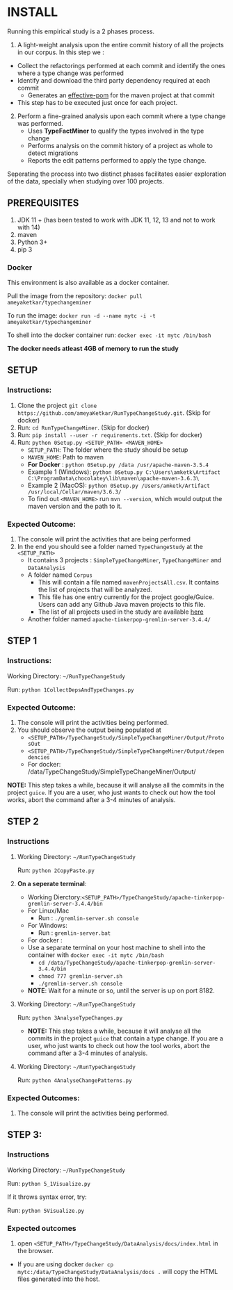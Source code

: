# INSTALL

Running this empirical study is a 2 phases process. 

1. A light-weight analysis upon the entire commit history of all the projects in our corpus. 
In this step we :
  * Collect the refactorings performed at each commit and identify the ones where a type change was performed
  * Identify and download the third party dependency required at each commit 
	* Generates an [effective-pom](https://maven.apache.org/plugins/maven-help-plugin/effective-pom-mojo.html) for the maven project at that commit
 * This step has to be executed just once for each project.
 
2. Perform a fine-grained analysis upon each commit where a type change was performed.
   * Uses **TypeFactMiner** to qualify the types involved in the type change
   * Performs analysis on the commit history of a project as whole to detect migrations 
   * Reports the edit patterns performed to apply the type change.

Seperating the process into two distinct phases facilitates easier exploration of the data, specially when studying over 100 projects.


## PREREQUISITES
1. JDK 11 + (has been tested to work with JDK 11, 12, 13 and not to work with 14)
2. maven
3. Python 3+
4. pip 3

### Docker
This environment is also available as a docker container. 

Pull the image from the repository: `docker pull ameyaketkar/typechangeminer`

To run the image: `docker run -d --name mytc -i -t ameyaketkar/typechangeminer`

To shell into the docker container run: `docker exec -it mytc /bin/bash`

**The docker needs atleast 4GB of memory to run the study**

## SETUP

### Instructions:
1. Clone the project `git clone https://github.com/ameyaKetkar/RunTypeChangeStudy.git`. (Skip for docker)
2. Run: `cd RunTypeChangeMiner`. (Skip for docker)
3. Run: `pip install --user -r requirements.txt`. (Skip for docker)
4. Run: `python 0Setup.py <SETUP_PATH> <MAVEN_HOME>`
   - `SETUP_PATH`: The folder where the study should be setup
   - `MAVEN_HOME`: Path to maven
   - **For Docker** : `python 0Setup.py /data /usr/apache-maven-3.5.4`
   - Example 1 (Windows): `python 0Setup.py C:\Users\amketk\Artifact  C:\ProgramData\chocolatey\lib\maven\apache-maven-3.6.3\`
   - Example 2 (MacOS): `python 0Setup.py /Users/amketk/Artifact /usr/local/Cellar/maven/3.6.3/`
   - To find out `<MAVEN_HOME>` run `mvn --version`, which would output the maven version and the path to it. 
		 
### Expected Outcome: 
1. The console will print the activities that are being performed
2. In the end you should see a folder named `TypeChangeStudy` at the `<SETUP_PATH>`
   - It contains 3 projects : `SimpleTypeChangeMiner`, `TypeChangeMiner` and `DataAnalysis`
   - A folder named `Corpus`
	 - This will contain a file named `mavenProjectsAll.csv`. It contains the list of projects that will be analyzed.
	 - This file has one entry currently for the project google/Guice. Users can add any Github Java maven projects to this file. 
	 - The list of all projects used in the study are available [here](https://changetype.s3.us-east-2.amazonaws.com/docs/mavenProjectsAll.csv)
   - Another folder named  `apache-tinkerpop-gremlin-server-3.4.4/`


## STEP 1

### Instructions:
 Working Directory: `~/RunTypeChangeStudy`
 
 Run: `python 1CollectDepsAndTypeChanges.py`
 
### Expected Outcome: 
1. The console will print the activities being performed.
2. You should observe the output being populated at 
   - `<SETUP_PATH>/TypeChangeStudy/SimpleTypeChangeMiner/Output/ProtosOut`
   - `<SETUP_PATH>/TypeChangeStudy/SimpleTypeChangeMiner/Output/dependencies`
   - For docker: /data/TypeChangeStudy/SimpleTypeChangeMiner/Output/

**NOTE:** This step takes a while, because it will analyse all the commits in the project `guice`.
   If you are a user, who just wants to check out how the tool works, abort the command after a 3-4 minutes of analysis.


## STEP 2
### Instructions
1. Working Directory: `~/RunTypeChangeStudy`

   Run: `python 2CopyPaste.py`
   
2. **On a seperate terminal**: 
   
   -  Working Dierctory:`<SETUP_PATH>/TypeChangeStudy/apache-tinkerpop-gremlin-server-3.4.4/bin`
   	- For Linux/Mac 
	    - Run : `./gremlin-server.sh console`
   	- For Windows:
	    - Run : `gremlin-server.bat`
   - For docker :  
	- Use a separate terminal on your host machine to shell into the container with `docker exec -it mytc /bin/bash`
		- `cd /data/TypeChangeStudy/apache-tinkerpop-gremlin-server-3.4.4/bin`
		- `chmod 777 gremlin-server.sh`
		- `./gremlin-server.sh console`
   - **NOTE**: Wait for a minute or so, until the server is up on port 8182.
   
   
   
3. Working Directory: `~/RunTypeChangeStudy` 

   Run: `python 3AnalyseTypeChanges.py`
   
   - **NOTE:** This step takes a while, because it will analyse all the commits in the project `guice` that contain a type change.
   If you are a user, who just wants to check out how the tool works, abort the command after a 3-4 minutes of analysis.
   
5.  Working Directory: `~/RunTypeChangeStudy` 

    Run: `python 4AnalyseChangePatterns.py`
   
### Expected Outcomes:
1. The console will print the activities being performed.
  
## STEP 3:
### Instructions
 Working Directory: `~/RunTypeChangeStudy` 
 
 Run: `python 5_1Visualize.py`
 
 If it throws syntax error, try: 
 
 Run: `python 5Visualize.py`
 

### Expected outcomes
1. open `<SETUP_PATH>/TypeChangeStudy/DataAnalysis/docs/index.html` in the browser.
- If you are using docker `docker cp mytc:/data/TypeChangeStudy/DataAnalysis/docs .` will copy the HTML files generated into the host. 
